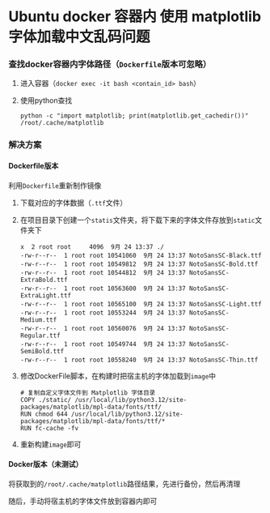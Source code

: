 # Ubuntu  docker  容器内 使用 matplotlib字体加载中文乱码问题



### 查找docker容器内字体路径（`Dockerfile`版本可忽略）

1. 进入容器（`docker exec -it bash <contain_id> bash`）

2. 使用python查找

   ```
   python -c "import matplotlib; print(matplotlib.get_cachedir())"
   /root/.cache/matplotlib
   ```

   

### 解决方案

#### Dockerfile版本

利用`Dockerfile`重新制作镜像

1. 下载对应的字体数据（`.ttf`文件）

2. 在项目目录下创建一个`statis`文件夹，将下载下来的字体文件存放到`static`文件夹下

   ```
   x  2 root root     4096  9月 24 13:37 ./
   -rw-r--r--  1 root root 10541060  9月 24 13:37 NotoSansSC-Black.ttf
   -rw-r--r--  1 root root 10549812  9月 24 13:37 NotoSansSC-Bold.ttf
   -rw-r--r--  1 root root 10544812  9月 24 13:37 NotoSansSC-ExtraBold.ttf
   -rw-r--r--  1 root root 10563600  9月 24 13:37 NotoSansSC-ExtraLight.ttf
   -rw-r--r--  1 root root 10565100  9月 24 13:37 NotoSansSC-Light.ttf
   -rw-r--r--  1 root root 10553244  9月 24 13:37 NotoSansSC-Medium.ttf
   -rw-r--r--  1 root root 10560076  9月 24 13:37 NotoSansSC-Regular.ttf
   -rw-r--r--  1 root root 10549744  9月 24 13:37 NotoSansSC-SemiBold.ttf
   -rw-r--r--  1 root root 10558240  9月 24 13:37 NotoSansSC-Thin.ttf
   ```

   

3. 修改DockerFile脚本，在构建时把宿主机的字体加载到`image`中

   ```
   # 复制自定义字体文件到 Matplotlib 字体目录
   COPY ./static/ /usr/local/lib/python3.12/site-packages/matplotlib/mpl-data/fonts/ttf/
   RUN chmod 644 /usr/local/lib/python3.12/site-packages/matplotlib/mpl-data/fonts/ttf/*
   RUN fc-cache -fv
   ```

   

4. 重新构建`image`即可





#### Docker版本（未测试）

将获取到的`/root/.cache/matplotlib`路径结果，先进行备份，然后再清理

随后，手动将宿主机的字体文件放到容器内即可



